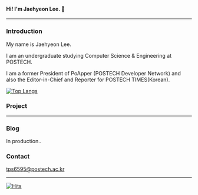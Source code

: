 #### Hi! I'm Jaehyeon Lee. 👋

---

### Introduction
My name is Jaehyeon Lee.

I am an undergraduate studying Computer Science & Engineering at POSTECH. 

I am a former President of PoApper (POSTECH Developer Network) and also the Editor-in-Chief and Reporter for POSTECH TIMES(Korean).

[![Top Langs](https://github-readme-stats-git-masterrstaa-rickstaa.vercel.app/api/top-langs/?username=jddjk)](https://github.com/jddjk/github-readme-stats)

### Project
---

### Blog
In production..

### Contact
tps6595@postech.ac.kr

---

[![Hits](https://hits.seeyoufarm.com/api/count/incr/badge.svg?url=https%3A%2F%2Fgithub.com%2Fjddjk%2Fhit-counter&count_bg=%2316CDDE&title_bg=%234A4B2C&icon=&icon_color=%23E7E7E7&title=hits&edge_flat=false)](https://hits.seeyoufarm.com)

